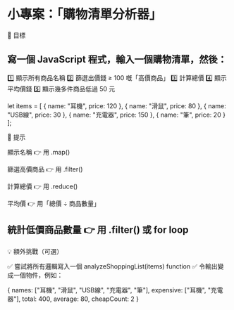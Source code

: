 # 小專案：「購物清單分析器」
🎯 目標

## 寫一個 JavaScript 程式，輸入一個購物清單，然後：
1️⃣ 顯示所有商品名稱
2️⃣ 篩選出價錢 ≥ 100 嘅「高價商品」
3️⃣ 計算總價
4️⃣ 顯示平均價錢
5️⃣ 顯示幾多件商品低過 50 元

let items = [
  { name: "耳機", price: 120 },
  { name: "滑鼠", price: 80 },
  { name: "USB線", price: 30 },
  { name: "充電器", price: 150 },
  { name: "筆", price: 20 }
];

🧠 提示

顯示名稱 👉 用 .map()

篩選高價商品 👉 用 .filter()

計算總價 👉 用 .reduce()

平均價 👉 用「總價 ÷ 商品數量」

統計低價商品數量 👉 用 .filter() 或 for loop
---
💡 額外挑戰（可選）

✅ 嘗試將所有邏輯寫入一個 analyzeShoppingList(items) function
✅ 令輸出變成一個物件，例如：

{
  names: ["耳機", "滑鼠", "USB線", "充電器", "筆"],
  expensive: ["耳機", "充電器"],
  total: 400,
  average: 80,
  cheapCount: 2
}
